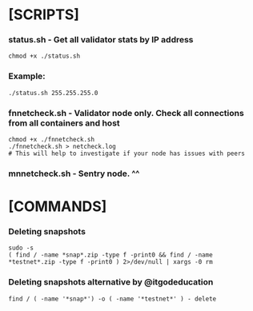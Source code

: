 # [SCRIPTS] 

### status.sh - Get all validator stats by IP address
```
chmod +x ./status.sh
```
### Example:
```
./status.sh 255.255.255.0
```
### fnnetcheck.sh - Validator node only. Check all connections from all containers and host
```
chmod +x ./fnnetcheck.sh
./fnnetcheck.sh > netcheck.log
# This will help to investigate if your node has issues with peers
```
### mnnetcheck.sh - Sentry node. ^^


# [COMMANDS]

### Deleting snapshots
```
sudo -s
( find / -name *snap*.zip -type f -print0 && find / -name *testnet*.zip -type f -print0 ) 2>/dev/null | xargs -0 rm
```
### Deleting snapshots alternative by @itgodeducation
```
find / ( -name '*snap*') -o ( -name '*testnet*' ) - delete
```
